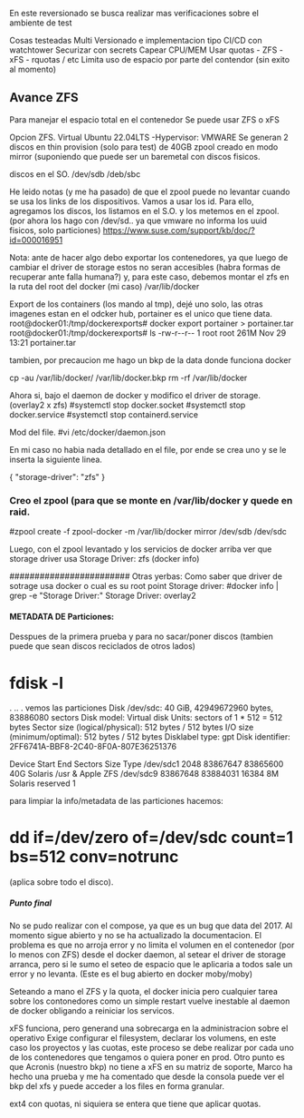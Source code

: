 En este reversionado se busca realizar mas verificaciones sobre el ambiente de test

Cosas testeadas
Multi Versionado e implementacion tipo CI/CD con watchtower
Securizar con secrets
Capear CPU/MEM
Usar quotas - ZFS - xFS - rquotas / etc
Limita uso de espacio por parte del contendor (sin exito al momento)


## Avance ZFS

Para manejar el espacio total en el contenedor
Se puede usar ZFS o xFS

Opcion ZFS.
Virtual Ubuntu 22.04LTS -Hypervisor: VMWARE
Se generan 2 discos en thin provision (solo para test) de 40GB
zpool creado en modo mirror (suponiendo que puede ser un baremetal con discos fisicos.

discos en el SO.
/dev/sdb
/deb/sbc

He leido notas (y me ha pasado) de que el zpool puede no levantar cuando se usa los links de los dispositivos.
Vamos a usar los id. 
Para ello, agregamos los discos, los listamos en el S.O. y los metemos en el zpool.
(por ahora los hago con /dev/sd.. ya que vmware no informa los uuid fisicos, solo particiones)
https://www.suse.com/support/kb/doc/?id=000016951

Nota: ante de hacer algo debo exportar los contenedores, ya que luego de cambiar el driver de storage estos no seran accesibles (habra formas de recuperar ante falla humana?)
y, para este caso, debemos montar el zfs en la ruta del root del docker (mi caso) /var/lib/docker

Export de los containers (los mando al tmp), dejé uno solo, las otras imagenes estan en el odcker hub, portainer es el unico que tiene data.
root@docker01:/tmp/dockerexports# docker export portainer > portainer.tar
root@docker01:/tmp/dockerexports# ls
-rw-r--r--  1 root root 261M Nov 29 13:21 portainer.tar

tambien, por precaucion me hago un bkp de la data donde funciona docker

cp -au /var/lib/docker/ /var/lib/docker.bkp
rm -rf /var/lib/docker

Ahora si, bajo el daemon de docker y modifico el driver de storage.
(overlay2 x zfs)
#systemctl stop docker.socket
#systemctl stop docker.service
#systemctl stop containerd.service

Mod del file.
#vi /etc/docker/daemon.json

En mi caso no habia nada detallado en el file, por ende se crea uno y se le inserta la siguiente linea.

{
  "storage-driver": "zfs"
}

### Creo el zpool (para que se monte en /var/lib/docker y quede en raid.

#zpool create -f zpool-docker -m /var/lib/docker mirror /dev/sdb /dev/sdc

Luego, con el zpool levantado y los servicios de docker arriba ver que storage driver usa
Storage Driver: zfs (docker info)




########################
Otras yerbas:
Como saber que driver de sotrage usa docker o cual es su root point
Storage driver:
 #docker info | grep -e "Storage Driver:"
Storage Driver: overlay2


#### METADATA DE Particiones:
Desspues de la primera prueba y para no sacar/poner discos (tambien puede que sean discos reciclados de otros lados)

# fdisk -l
.
..
.
vemos las particiones
Disk /dev/sdc: 40 GiB, 42949672960 bytes, 83886080 sectors
Disk model: Virtual disk
Units: sectors of 1 * 512 = 512 bytes
Sector size (logical/physical): 512 bytes / 512 bytes
I/O size (minimum/optimal): 512 bytes / 512 bytes
Disklabel type: gpt
Disk identifier: 2FF6741A-BBF8-2C40-8F0A-807E36251376

Device        Start      End  Sectors Size Type
/dev/sdc1      2048 83867647 83865600  40G Solaris /usr & Apple ZFS
/dev/sdc9  83867648 83884031    16384   8M Solaris reserved 1


para limpiar la info/metadata de las particiones hacemos:

# dd if=/dev/zero of=/dev/sdc count=1 bs=512 conv=notrunc
(aplica sobre todo el disco).

##### Punto final #####
No se pudo realizar con el compose, ya que es un bug que data del 2017.
Al momento sigue abierto y no se ha actualizado la documentacion.
El problema es que no arroja error y no limita el volumen en el contenedor (por lo menos con ZFS)
desde el docker daemon, al setear el driver de storage arranca, pero si le sumo el seteo de espacio que le aplicaria a todos sale un error y no levanta.
(Este es el bug abierto en docker moby/moby)

Seteando a mano el ZFS y la quota, el docker inicia pero cualquier tarea sobre los contonedores como un simple restart vuelve inestable al daemon de docker obligando a reiniciar los servicos.

xFS funciona, pero generand una sobrecarga en la administracion sobre el operativo
Exige configurar el filesystem, declarar los volumens, en este caso los proyectos y las cuotas, este proceso se debe realizar por cada uno de los contenedores que tengamos o quiera poner en prod.
Otro punto es que Acronis (nuestro bkp) no tiene a xFS en su matriz de soporte, Marco ha hecho una prueba y me ha comentado que desde la consola puede ver el bkp del xfs y puede acceder a los files en forma granular.

ext4 con quotas, ni siquiera se entera que tiene que aplicar quotas.
